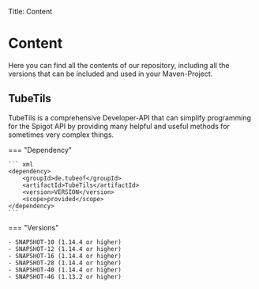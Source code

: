 Title: Content

# Content

Here you can find all the contents of our repository, including all the versions that can be included and used in your Maven-Project.

## TubeTils

TubeTils is a comprehensive Developer-API that can simplify programming for the Spigot API by providing many helpful and useful methods for sometimes very complex things.

=== "Dependency"

    ``` xml
    <dependency>
        <groupId>de.tubeof</groupId>
        <artifactId>TubeTils</artifactId>
        <version>VERSION</version>
        <scope>provided</scope>
    </dependency>
    ```

=== "Versions"

    - SNAPSHOT-10 (1.14.4 or higher)
    - SNAPSHOT-12 (1.14.4 or higher)
    - SNAPSHOT-16 (1.14.4 or higher)
    - SNAPSHOT-28 (1.14.4 or higher)
    - SNAPSHOT-40 (1.14.4 or higher)
    - SNAPSHOT-46 (1.13.2 or higher)
